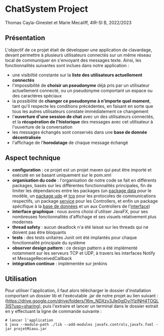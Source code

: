# ChatSystem Project
Thomas Cayla-Ginestet et Marie Mecaliff, 4IR-SI B, 2022/2023
## Présentation
L'objectif de ce projet était de développer une application de clavardage, devant permettre à plusieurs utilisateurs connectés sur un même réseau local de communiquer en s'envoyant des messages texte. Ainsi, les fonctionnalités suivantes sont inclues dans notre application :
* une visibiltié constante sur la **liste des utilisateurs actuellement connectés** 
* l'impossibilité de **choisir un pseudonyme** déjà pris par un utilisateur actuellement connecté, ou un pseudonyme comportant un espace ou des caractères spéciaux
* la possibilité de **changer ce pseudonyme à n'importe quel moment**, tant qu'il respecte les conditions précédentes, en faisant en sorte que tous les autres utilisateurs constate immédiatement ce changement
* l'**ouverture d'une session de chat** avec un des utilisateurs connectés, et la **récupération de l'historique** des messages avec cet utilisateur à l'ouverture de la conversation
* les messages échangés sont conservés dans une **base de donnée décentralisée**
* l'affichage de l'**horodatage** de chaque message échangé
## Aspect technique
* **configuration** : ce projet est un projet maven qui peut être importé et exécuté en se basant uniquement sur le pom.xml
* **organisation du code** : l'organisation de notre code se fait en différents packages, basés sur les différentes fonctionnalités principales, fin de limiter les dépendances entre les packages (un [package data](/src/main/java/data/) pour le modèle, un [package udp](/src/main/java/udp/) et [tcp](/src/main/java/tcp/) pour les protocoles de communications respectifs, un package [service](/src/main/java/service/) pour les Controllers, et enfin un package spécifique à la [base de données](/src/main/java/bdd/) et un aux Controllers de l'[interface](/src/main/java/frontend/))
* **interface graphique** : nous avons choisi d'utiliser JavaFX, pour ses nombreuses fonctionnalités d'affichage et ses visuels relativement plus modernes 
* **thread safety** : aucun deadlock n'a été laissé sur les threads qui ne doivent pas être bloquants
* **tests** : des tests unitaires Junit ont été implantés pour chaque fonctionnalité principale du système 
* **observer design pattern** : ce design pattern a été implémenté notamment sur les serveurs TCP et UDP, à travers les interfaces Notify et MessageReceivedCallback
* **intégration continue** : implémentée sur jenkins
## Utilisation
Pour utiliser l'application, il faut alors télécharger le dossier d'installation comportant un dossier lib et l'exécutable .jar de notre projet au lien suivant : (https://drive.google.com/drive/folders/16m_NDXzv3Jle0gjDyiYlzINH4TOQL3lS?usp=sharing), puis l'extraire et lancer un terminal dans le dossier extrait en y effectuant la ligne de commande suivante :
```
# lancer l'application
$ java --module-path ./lib --add-modules javafx.controls,javafx.fxml -jar projetMiaou.jar
```
